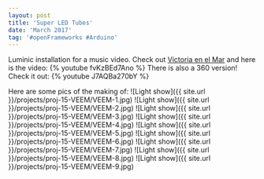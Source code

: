 ```yaml
---
layout: post
title: 'Super LED Tubes'
date: 'March 2017'
tag: '#openFrameworks #Arduino'
---
```

Luminic installation for a music video. Check out [Victoria en el Mar](http://www.victoriaenelmar.com/) and here is the video:
{% youtube fvKzBEd7Ano %}
There is also a 360 version! Check it out:
{% youtube J7AQBa270bY %}

Here are some pics of the making of:
![Light show]({{ site.url }}/projects/proj-15-VEEM/VEEM-1.jpg)
![Light show]({{ site.url }}/projects/proj-15-VEEM/VEEM-2.jpg)
![Light show]({{ site.url }}/projects/proj-15-VEEM/VEEM-3.jpg)
![Light show]({{ site.url }}/projects/proj-15-VEEM/VEEM-4.jpg)
![Light show]({{ site.url }}/projects/proj-15-VEEM/VEEM-5.jpg)
![Light show]({{ site.url }}/projects/proj-15-VEEM/VEEM-6.jpg)
![Light show]({{ site.url }}/projects/proj-15-VEEM/VEEM-7.jpg)
![Light show]({{ site.url }}/projects/proj-15-VEEM/VEEM-8.jpg)
![Light show]({{ site.url }}/projects/proj-15-VEEM/VEEM-9.jpg)
